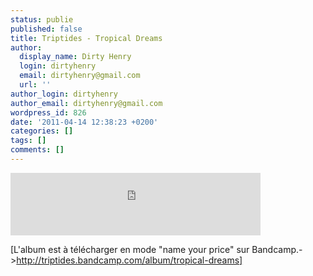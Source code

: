 ```yaml
---
status: publie
published: false
title: Triptides - Tropical Dreams
author:
  display_name: Dirty Henry
  login: dirtyhenry
  email: dirtyhenry@gmail.com
  url: ''
author_login: dirtyhenry
author_email: dirtyhenry@gmail.com
wordpress_id: 826
date: '2011-04-14 12:38:23 +0200'
categories: []
tags: []
comments: []
---
```

<iframe style="position: relative; display: block; width: 400px; height: 100px" src="http://bandcamp.com/EmbeddedPlayer/v=2/track=2944244473/size=venti/bgcol=FFFFFF/linkcol=4285BB/" allowtransparency="true" frameborder="0"><a href="http://triptides.bandcamp.com/track/tropical-dreams-2">Tropical Dreams by Triptides</a></iframe>

[L'album est à télécharger en mode "name your price" sur Bandcamp.->http://triptides.bandcamp.com/album/tropical-dreams]
